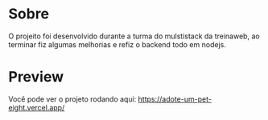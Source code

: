 # Sobre
O projeito foi desenvolvido durante a turma do mulstistack da treinaweb, ao terminar
fiz algumas melhorias e refiz o backend todo em nodejs.

# Preview
Você pode ver o projeto rodando aqui: https://adote-um-pet-eight.vercel.app/
